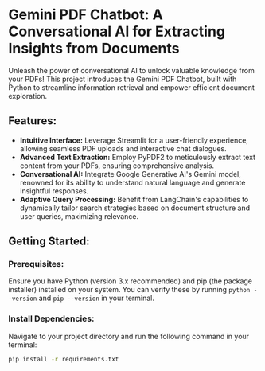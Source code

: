 # Gemini PDF Chatbot: A Conversational AI for Extracting Insights from Documents

Unleash the power of conversational AI to unlock valuable knowledge from your PDFs! This project introduces the Gemini PDF Chatbot, built with Python to streamline information retrieval and empower efficient document exploration.

## Features:

- **Intuitive Interface:** Leverage Streamlit for a user-friendly experience, allowing seamless PDF uploads and interactive chat dialogues.
- **Advanced Text Extraction:** Employ PyPDF2 to meticulously extract text content from your PDFs, ensuring comprehensive analysis.
- **Conversational AI:** Integrate Google Generative AI's Gemini model, renowned for its ability to understand natural language and generate insightful responses.
- **Adaptive Query Processing:** Benefit from LangChain's capabilities to dynamically tailor search strategies based on document structure and user queries, maximizing relevance.

## Getting Started:

### Prerequisites:

Ensure you have Python (version 3.x recommended) and pip (the package installer) installed on your system. You can verify these by running `python --version` and `pip --version` in your terminal.

### Install Dependencies:

Navigate to your project directory and run the following command in your terminal:

```bash
pip install -r requirements.txt

